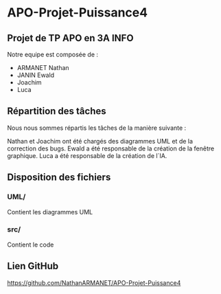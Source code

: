 # APO-Projet-Puissance4

## Projet de TP APO en 3A INFO

Notre equipe est composée de :

- ARMANET Nathan
- JANIN Ewald
- Joachim
- Luca

## Répartition des tâches

Nous nous sommes répartis les tâches de la manière suivante :

Nathan et Joachim ont été chargés des diagrammes UML et de la correction des bugs.
Ewald a été responsable de la création de la fenêtre graphique.
Luca a été responsable de la création de l´IA.

## Disposition des fichiers

### UML/

Contient les diagrammes UML

### src/

Contient le code

## Lien GitHub

https://github.com/NathanARMANET/APO-Projet-Puissance4
